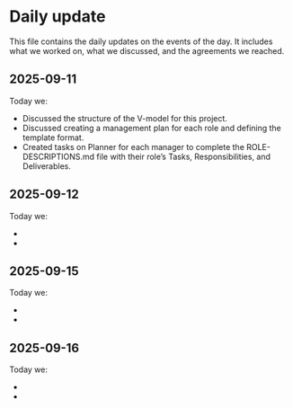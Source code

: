 <h1>Daily update</h1>
This file contains the daily updates on the events of the day. It includes what we worked on, what we discussed, and the agreements we reached. 

<h2>2025-09-11</h2>
Today we:
<ul>
  <li>Discussed the structure of the V-model for this project.</li>
  <li>Discussed creating a management plan for each role and defining the template format.</li>
  <li>Created tasks on Planner for each manager to complete the ROLE-DESCRIPTIONS.md file with their role’s Tasks, Responsibilities, and Deliverables.</li>
</ul>

<h2>2025-09-12</h2>
Today we:
<ul>
  <li> </li>
  <li> </li>
</ul>

<h2>2025-09-15</h2>
Today we:
<ul>
  <li> </li>
  <li> </li>
</ul>

<h2>2025-09-16</h2>
Today we:
<ul>
  <li> </li>
  <li> </li>
</ul>

